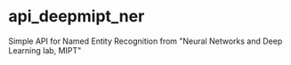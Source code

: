 # api_deepmipt_ner
Simple API for Named Entity Recognition from "Neural Networks and Deep Learning lab, MIPT"

